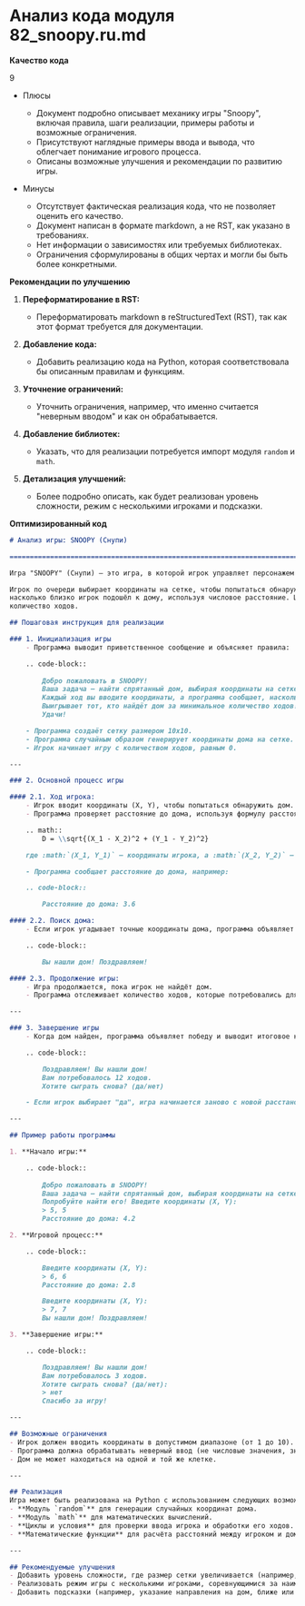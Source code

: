 # Анализ кода модуля 82_snoopy.ru.md

**Качество кода**

9
- Плюсы
    - Документ подробно описывает механику игры "Snoopy", включая правила, шаги реализации, примеры работы и возможные ограничения.
    - Присутствуют наглядные примеры ввода и вывода, что облегчает понимание игрового процесса.
    - Описаны возможные улучшения и рекомендации по развитию игры.

- Минусы
    - Отсутствует фактическая реализация кода, что не позволяет оценить его качество.
    - Документ написан в формате markdown, а не RST, как указано в требованиях.
    - Нет информации о зависимостях или требуемых библиотеках.
    - Ограничения сформулированы в общих чертах и могли бы быть более конкретными.

**Рекомендации по улучшению**

1. **Переформатирование в RST:**
    - Переформатировать markdown в reStructuredText (RST), так как этот формат требуется для документации.

2. **Добавление кода:**
    - Добавить реализацию кода на Python, которая соответствовала бы описанным правилам и функциям.

3. **Уточнение ограничений:**
    - Уточнить ограничения, например, что именно считается "неверным вводом" и как он обрабатывается.

4. **Добавление библиотек:**
    - Указать, что для реализации потребуется импорт модуля `random` и `math`.

5. **Детализация улучшений:**
   -  Более подробно описать, как будет реализован уровень сложности, режим с несколькими игроками и подсказки.

**Оптимизированный код**

```markdown
# Анализ игры: SNOOPY (Снупи)

=========================================================================================

Игра "SNOOPY" (Снупи) — это игра, в которой игрок управляет персонажем Снупи, пытаясь найти спрятанный дом.

Игрок по очереди выбирает координаты на сетке, чтобы попытаться обнаружить дом. Программа сообщает,
насколько близко игрок подошёл к дому, используя числовое расстояние. Цель игры — найти дом за минимальное
количество ходов.

## Пошаговая инструкция для реализации

### 1. Инициализация игры
    - Программа выводит приветственное сообщение и объясняет правила:

    .. code-block::
    
        Добро пожаловать в SNOOPY!
        Ваша задача — найти спрятанный дом, выбирая координаты на сетке.
        Каждый ход вы вводите координаты, а программа сообщает, насколько близко вы к дому.
        Выигрывает тот, кто найдёт дом за минимальное количество ходов!
        Удачи!

    - Программа создаёт сетку размером 10x10.
    - Программа случайным образом генерирует координаты дома на сетке.
    - Игрок начинает игру с количеством ходов, равным 0.

---

### 2. Основной процесс игры

#### 2.1. Ход игрока:
    - Игрок вводит координаты (X, Y), чтобы попытаться обнаружить дом.
    - Программа проверяет расстояние до дома, используя формулу расстояния:

    .. math::
        D = \\sqrt{(X_1 - X_2)^2 + (Y_1 - Y_2)^2}

    где :math:`(X_1, Y_1)` — координаты игрока, а :math:`(X_2, Y_2)` — координаты дома.

    - Программа сообщает расстояние до дома, например:

    .. code-block::

        Расстояние до дома: 3.6

#### 2.2. Поиск дома:
    - Если игрок угадывает точные координаты дома, программа объявляет победу:

    .. code-block::

        Вы нашли дом! Поздравляем!

#### 2.3. Продолжение игры:
    - Игра продолжается, пока игрок не найдёт дом.
    - Программа отслеживает количество ходов, которые потребовались для поиска дома.

---

### 3. Завершение игры
    - Когда дом найден, программа объявляет победу и выводит итоговое количество ходов:

    .. code-block::

        Поздравляем! Вы нашли дом!
        Вам потребовалось 12 ходов.
        Хотите сыграть снова? (да/нет)

    - Если игрок выбирает "да", игра начинается заново с новой расстановкой дома.

---

## Пример работы программы

1. **Начало игры:**

    .. code-block::
    
        Добро пожаловать в SNOOPY!
        Ваша задача — найти спрятанный дом, выбирая координаты на сетке.
        Попробуйте найти его! Введите координаты (X, Y):
        > 5, 5
        Расстояние до дома: 4.2

2. **Игровой процесс:**

    .. code-block::

        Введите координаты (X, Y):
        > 6, 6
        Расстояние до дома: 2.8

        Введите координаты (X, Y):
        > 7, 7
        Вы нашли дом! Поздравляем!

3. **Завершение игры:**

    .. code-block::

        Поздравляем! Вы нашли дом!
        Вам потребовалось 3 ходов.
        Хотите сыграть снова? (да/нет):
        > нет
        Спасибо за игру!

---

## Возможные ограничения
- Игрок должен вводить координаты в допустимом диапазоне (от 1 до 10).
- Программа должна обрабатывать неверный ввод (не числовые значения, значения вне диапазона) и предлагать повторить попытку.
- Дом не может находиться на одной и той же клетке.

---

## Реализация
Игра может быть реализована на Python с использованием следующих возможностей:
- **Модуль `random`** для генерации случайных координат дома.
- **Модуль `math`** для математических вычислений.
- **Циклы и условия** для проверки ввода игрока и обработки его ходов.
- **Математические функции** для расчёта расстояний между игроком и домом.

---

## Рекомендуемые улучшения
- Добавить уровень сложности, где размер сетки увеличивается (например, 20x20).
- Реализовать режим игры с несколькими игроками, соревнующимися за наименьшее количество ходов.
- Добавить подсказки (например, указание направления на дом, ближе или дальше).

```